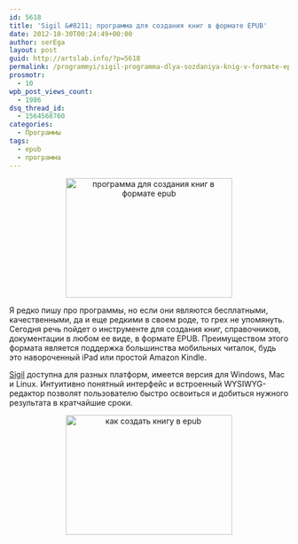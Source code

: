```yaml
---
id: 5618
title: 'Sigil &#8211; программа для создания книг в формате EPUB'
date: 2012-10-30T00:24:49+00:00
author: serEga
layout: post
guid: http://artslab.info/?p=5618
permalink: /programmyi/sigil-programma-dlya-sozdaniya-knig-v-formate-epub/
prosmotr:
  - 10
wpb_post_views_count:
  - 1986
dsq_thread_id:
  - 1564568760
categories:
  - Программы
tags:
  - epub
  - программа
---
```

<center>
  <a href="http://img.artslab.info/sigil_knigi_v_epub.png"><img src="http://img.artslab.info/sigil_knigi_v_epub-300x216.png" alt="программа для создания книг в формате epub" title="sigil_knigi_v_epub" width="300" height="216" class="aligncenter size-medium wp-image-5619" srcset="http://img.artslab.info/sigil_knigi_v_epub-300x216.png 300w, http://img.artslab.info/sigil_knigi_v_epub.png 1000w" sizes="(max-width: 300px) 100vw, 300px" /></a>
</center>

Я редко пишу про программы, но если они являются бесплатными, качественными, да и еще редкими в своем роде, то грех не упомянуть. Сегодня речь пойдет о инструменте для создания книг, справочников, документации в любом ее виде, в формате EPUB. Преимуществом этого формата является поддержка большинства мобильных читалок, будь это навороченный iPad или простой Amazon Kindle.

[Sigil](http://code.google.com/p/sigil/) доступна для разных платформ, имеется версия для Windows, Mac и Linux. Интуитивно понятный интерфейс и встроенный WYSIWYG-редактор позволят пользователю быстро освоиться и добиться нужного результата в кратчайшие сроки.

<center>
  <a href="http://img.artslab.info/sigil_sozdanie_knig_v_epub.png"><img src="http://img.artslab.info/sigil_sozdanie_knig_v_epub-300x216.png" alt="как создать книгу в epub" title="sigil_sozdanie_knig_v_epub" width="300" height="216" class="aligncenter size-medium wp-image-5620" srcset="http://img.artslab.info/sigil_sozdanie_knig_v_epub-300x216.png 300w, http://img.artslab.info/sigil_sozdanie_knig_v_epub.png 1001w" sizes="(max-width: 300px) 100vw, 300px" /></a>
</center>